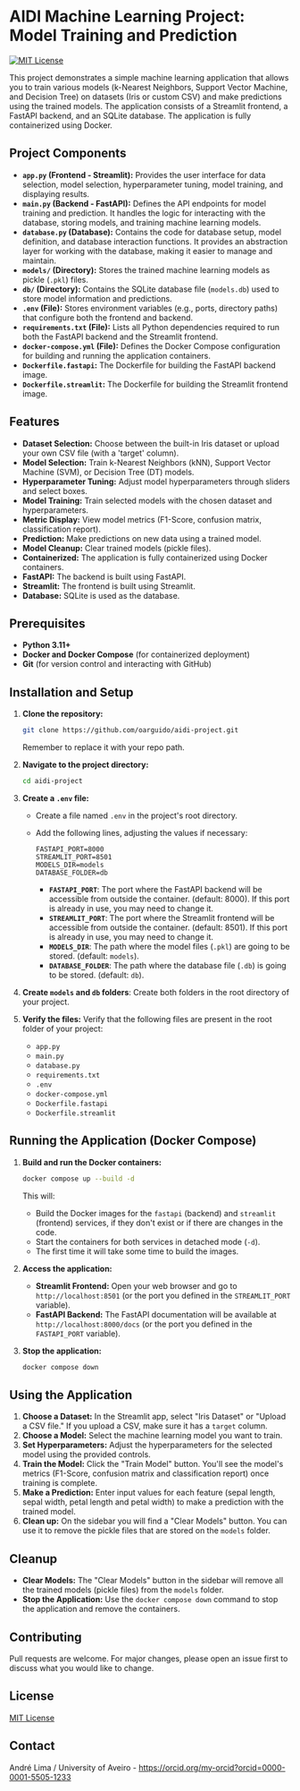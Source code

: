 # AIDI Machine Learning Project: Model Training and Prediction

[![MIT License](https://img.shields.io/badge/License-MIT-green.svg)](LICENSE)

This project demonstrates a simple machine learning application that allows you to train various models (k-Nearest Neighbors, Support Vector Machine, and Decision Tree) on datasets (Iris or custom CSV) and make predictions using the trained models. The application consists of a Streamlit frontend, a FastAPI backend, and an SQLite database. The application is fully containerized using Docker.

## Project Components

*   **`app.py` (Frontend - Streamlit):** Provides the user interface for data selection, model selection, hyperparameter tuning, model training, and displaying results.
*   **`main.py` (Backend - FastAPI):** Defines the API endpoints for model training and prediction. It handles the logic for interacting with the database, storing models, and training machine learning models.
*   **`database.py` (Database):** Contains the code for database setup, model definition, and database interaction functions. It provides an abstraction layer for working with the database, making it easier to manage and maintain.
*   **`models/` (Directory):** Stores the trained machine learning models as pickle (`.pkl`) files.
*   **`db/` (Directory):** Contains the SQLite database file (`models.db`) used to store model information and predictions.
*   **`.env` (File):** Stores environment variables (e.g., ports, directory paths) that configure both the frontend and backend.
*   **`requirements.txt` (File):** Lists all Python dependencies required to run both the FastAPI backend and the Streamlit frontend.
*   **`docker-compose.yml` (File):** Defines the Docker Compose configuration for building and running the application containers.
*   **`Dockerfile.fastapi`:** The Dockerfile for building the FastAPI backend image.
*   **`Dockerfile.streamlit`:** The Dockerfile for building the Streamlit frontend image.

## Features

*   **Dataset Selection:** Choose between the built-in Iris dataset or upload your own CSV file (with a 'target' column).
*   **Model Selection:** Train k-Nearest Neighbors (kNN), Support Vector Machine (SVM), or Decision Tree (DT) models.
*   **Hyperparameter Tuning:** Adjust model hyperparameters through sliders and select boxes.
*   **Model Training:** Train selected models with the chosen dataset and hyperparameters.
*   **Metric Display:** View model metrics (F1-Score, confusion matrix, classification report).
*   **Prediction:** Make predictions on new data using a trained model.
*   **Model Cleanup:** Clear trained models (pickle files).
*   **Containerized:** The application is fully containerized using Docker containers.
*   **FastAPI:** The backend is built using FastAPI.
*   **Streamlit:** The frontend is built using Streamlit.
*   **Database:** SQLite is used as the database.

## Prerequisites

*   **Python 3.11+**
*   **Docker and Docker Compose** (for containerized deployment)
*   **Git** (for version control and interacting with GitHub)

## Installation and Setup

1.  **Clone the repository:**

    ```bash
    git clone https://github.com/oarguido/aidi-project.git
    ```
    Remember to replace it with your repo path.

2.  **Navigate to the project directory:**

    ```bash
    cd aidi-project
    ```

3.  **Create a `.env` file:**

    *   Create a file named `.env` in the project's root directory.
    *   Add the following lines, adjusting the values if necessary:

        ```
        FASTAPI_PORT=8000
        STREAMLIT_PORT=8501
        MODELS_DIR=models
        DATABASE_FOLDER=db
        ```

        * **`FASTAPI_PORT`**: The port where the FastAPI backend will be accessible from outside the container. (default: 8000). If this port is already in use, you may need to change it.
        * **`STREAMLIT_PORT`**: The port where the Streamlit frontend will be accessible from outside the container. (default: 8501). If this port is already in use, you may need to change it.
        * **`MODELS_DIR`**: The path where the model files (`.pkl`) are going to be stored. (default: `models`).
        * **`DATABASE_FOLDER`**: The path where the database file (`.db`) is going to be stored. (default: `db`).

4.  **Create `models` and `db` folders**: Create both folders in the root directory of your project.

5. **Verify the files:** Verify that the following files are present in the root folder of your project:

    * `app.py`
    * `main.py`
    * `database.py`
    * `requirements.txt`
    * `.env`
    * `docker-compose.yml`
    * `Dockerfile.fastapi`
    * `Dockerfile.streamlit`

## Running the Application (Docker Compose)

1.  **Build and run the Docker containers:**

    ```bash
    docker compose up --build -d
    ```

    This will:

    *   Build the Docker images for the `fastapi` (backend) and `streamlit` (frontend) services, if they don't exist or if there are changes in the code.
    *   Start the containers for both services in detached mode (`-d`).
    *   The first time it will take some time to build the images.

2.  **Access the application:**

    *   **Streamlit Frontend:** Open your web browser and go to `http://localhost:8501` (or the port you defined in the `STREAMLIT_PORT` variable).
    *   **FastAPI Backend:** The FastAPI documentation will be available at `http://localhost:8000/docs` (or the port you defined in the `FASTAPI_PORT` variable).

3. **Stop the application:**
    ```bash
    docker compose down
    ```

## Using the Application

1.  **Choose a Dataset:** In the Streamlit app, select "Iris Dataset" or "Upload a CSV file." If you upload a CSV, make sure it has a `target` column.
2.  **Choose a Model:** Select the machine learning model you want to train.
3.  **Set Hyperparameters:** Adjust the hyperparameters for the selected model using the provided controls.
4.  **Train the Model:** Click the "Train Model" button. You'll see the model's metrics (F1-Score, confusion matrix and classification report) once training is complete.
5.  **Make a Prediction:** Enter input values for each feature (sepal length, sepal width, petal length and petal width) to make a prediction with the trained model.
6. **Clean up:** On the sidebar you will find a "Clear Models" button. You can use it to remove the pickle files that are stored on the `models` folder.

## Cleanup

* **Clear Models:** The "Clear Models" button in the sidebar will remove all the trained models (pickle files) from the `models` folder.
* **Stop the Application:** Use the `docker compose down` command to stop the application and remove the containers.

## Contributing

Pull requests are welcome. For major changes, please open an issue first to discuss what you would like to change.

## License

[MIT License](LICENSE)

## Contact

André Lima / University of Aveiro - https://orcid.org/my-orcid?orcid=0000-0001-5505-1233